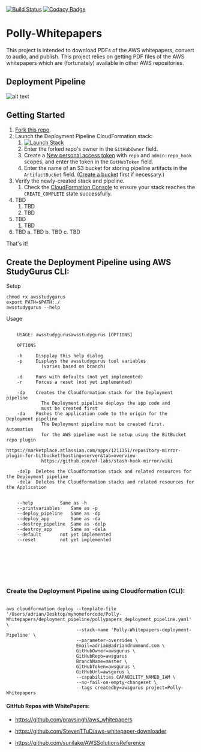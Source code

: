 
[![Build Status](https://travis-ci.org/drumadrian/Polly-Whitepapers.svg?branch=master)](https://travis-ci.org/drumadrian/Polly-Whitepapers.svg?branch=master)
[![Codacy Badge](https://api.codacy.com/project/badge/Grade/eb3c203b2e2a434db8d3f7787d254635)](https://www.codacy.com/app/drumadrian/Polly-Whitepapers?utm_source=github.com&amp;utm_medium=referral&amp;utm_content=drumadrian/Polly-Whitepapers&amp;utm_campaign=Badge_Grade)


# Polly-Whitepapers
This project is intended to download PDFs of the AWS whitepapers, convert to audio, and publish.  This project relies on getting PDF files of the AWS whitepapers which are (fortunately) available in other AWS repositories.  



## Deployment Pipeline

![alt text](https://raw.githubusercontent.com/drumadrian/Polly-Whitepapers/master/Polly_Papers_Deployment_Flow.png)





## Getting Started

1. [Fork this repo](fork).
2. Launch the Deployment Pipeline CloudFormation stack:
    1. [![Launch Stack](https://cdn.rawgit.com/buildkite/cloudformation-launch-stack-button-svg/master/launch-stack.svg)](https://console.aws.amazon.com/cloudformation/home#/stacks/new?stackName=polly-whitepapers-deployment-pipeline&templateURL=https://s3-us-west-2.amazonaws.com/adriandrummond.com/media/deployment_pipeline.yaml)
    2. Enter the forked repo's owner in the `GitHubOwner` field.
    3. Create a [New personal access token](https://github.com/settings/tokens/new) with `repo` and `admin:repo_hook` scopes, and enter the token in the `GitHubToken` field.
    4. Enter the name of an S3 bucket for storing pipeline artifacts in the `ArtifactBucket` field. ([Create a bucket](http://docs.aws.amazon.com/AmazonS3/latest/gsg/CreatingABucket.html) first if necessary.)
3. Verify the newly-created stack and pipeline.
    1. Check the [CloudFormation Console](https://console.aws.amazon.com/cloudformation) to ensure your stack reaches the `CREATE_COMPLETE` state successfully.
4. TBD
    1. TBD
    2. TBD
5. TBD
    1. TBD
6. TBD
  a. TBD
  b. TBD
  c. TBD

That's it!





## Create the Deployment Pipeline using AWS StudyGurus CLI: 


Setup

```
chmod +x awsstudygurus
export PATH=$PATH:./
awsstudygurus --help

```

Usage

```

    USAGE: awsstudygurusawsstudygurus [OPTIONS] 

    OPTIONS

	-h     Dispplay this help dialog
	-p     Displays the awsstudygurus tool variables 
	         (varies based on branch)

	-d     Runs with defaults (not yet implemented)
	-r     Forces a reset (not yet implemented)

	-dp    Creates the Cloudformation stack for the Deployment pipeline
	         The Deployment pipeline deploys the app code and 
	         must be created first
	-da    Pushes the application code to the origin for the Deployment pipeline
	         The Deployment pipeline must be created first.  Automation 
	         for the AWS pipeline must be setup using the BitBucket repo plugin
	         https://marketplace.atlassian.com/apps/1211351/repository-mirror-plugin-for-bitbucket?hosting=server&tab=overview
	         https://github.com/ef-labs/stash-hook-mirror/wiki

	-delp  Deletes the Cloudformation stack and related resources for the Deployment pipeline
	-dela  Deletes the Cloudformation stacks and related resources for the Application


	--help 		    Same as -h
	--printvariables    Same as -p
	--deploy_pipeline   Same as -dp
	--deploy_app 	    Same as -da
	--destroy_pipeline  Same as -delp
	--destroy_app	    Same as -dela
	--default 	    not yet implemented
	--reset  	    not yet implemented


```


<br/>
<br/>
<br/>
<br/>





### Create the Deployment Pipeline using Cloudformation (CLI): 

```

aws cloudformation deploy --template-file '/Users/adrian/Desktop/myhomeforcode/Polly-Whitepapers/deployment_pipeline/pollypapers_deployment_pipeline.yaml' \
                          --stack-name 'Polly-Whitepapers-deployment-Pipeline' \
                          --parameter-overrides \ 
                          Email=adrian@adriandrummond.com \
                          GitHubOwner=awsgurus \ 
                          GitHubRepo=awsgurus 
                          BranchName=master \ 
                          GitHubToken=awsgurus \ 
                          GitHubUrl=awsgurus \
                          --capabilities CAPABILITY_NAMED_IAM \
                          --no-fail-on-empty-changeset \
                          --tags createdby=awsgurus project=Polly-Whitepapers

```





#### GitHub Repos with WhitePapers:

- https://github.com/pravsingh/aws_whitepapers

- https://github.com/StevenTTuD/aws-whitepaper-downloader

- https://github.com/sunilake/AWSSolutionsReference




